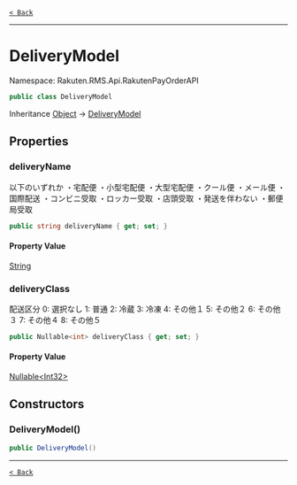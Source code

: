 [`< Back`](./)

---

# DeliveryModel

Namespace: Rakuten.RMS.Api.RakutenPayOrderAPI

```csharp
public class DeliveryModel
```

Inheritance [Object](https://docs.microsoft.com/en-us/dotnet/api/system.object) → [DeliveryModel](./rakuten.rms.api.rakutenpayorderapi.deliverymodel)

## Properties

### **deliveryName**

以下のいずれか
 ・宅配便
 ・小型宅配便
 ・大型宅配便
 ・クール便
 ・メール便
 ・国際配送
 ・コンビニ受取
 ・ロッカー受取
 ・店頭受取
 ・発送を伴わない
 ・郵便局受取

```csharp
public string deliveryName { get; set; }
```

#### Property Value

[String](https://docs.microsoft.com/en-us/dotnet/api/system.string)<br>

### **deliveryClass**

配送区分
 0: 選択なし
 1: 普通
 2: 冷蔵
 3: 冷凍
 4: その他１
 5: その他２
 6: その他３
 7: その他４
 8: その他５

```csharp
public Nullable<int> deliveryClass { get; set; }
```

#### Property Value

[Nullable&lt;Int32&gt;](https://docs.microsoft.com/en-us/dotnet/api/system.nullable-1)<br>

## Constructors

### **DeliveryModel()**

```csharp
public DeliveryModel()
```

---

[`< Back`](./)
